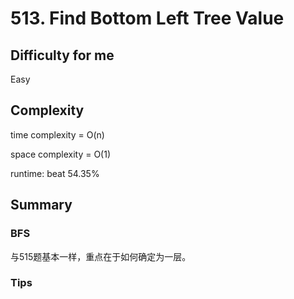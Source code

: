 # 513. Find Bottom Left Tree Value
## Difficulty for me

Easy

## Complexity
time complexity = O(n)

space complexity = O(1)

runtime: beat 54.35%

## Summary
### BFS

与515题基本一样，重点在于如何确定为一层。

### Tips

